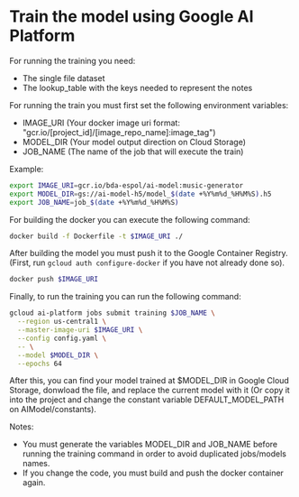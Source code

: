 
# Train the model using Google AI Platform

For running the training you need:

* The single file dataset
* The lookup_table with the keys needed to represent the notes

For running the train you must first set the following environment variables:

* IMAGE_URI (Your docker image uri format: "gcr.io/[project_id]/[image_repo_name]:image_tag")
* MODEL_DIR (Your model output direction on Cloud Storage)
* JOB_NAME (The name of the job that will execute the train)

Example:

```bash
export IMAGE_URI=gcr.io/bda-espol/ai-model:music-generator
export MODEL_DIR=gs://ai-model-h5/model_$(date +%Y%m%d_%H%M%S).h5
export JOB_NAME=job_$(date +%Y%m%d_%H%M%S)
```

For building the docker you can execute the following command:

```bash
docker build -f Dockerfile -t $IMAGE_URI ./
```

After building the model you must push it to the Google Container Registry. (First, run `gcloud auth configure-docker` if you have not already done so).

```bash
docker push $IMAGE_URI
```

Finally, to run the training you can run the following command:

```bash
gcloud ai-platform jobs submit training $JOB_NAME \
  --region us-central1 \
  --master-image-uri $IMAGE_URI \
  --config config.yaml \
  -- \
  --model $MODEL_DIR \
  --epochs 64
```

After this, you can find your model trained at $MODEL_DIR in Google Cloud Storage, donwload the file, and replace the current model with it (Or copy it into the project and change the constant variable DEFAULT_MODEL_PATH on AIModel/constants).

Notes:

* You must generate the variables MODEL_DIR and JOB_NAME before running the training command in order to avoid duplicated jobs/models names.
* If you change the code, you must build and push the docker container again.

